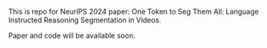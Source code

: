 This is repo for NeurlPS 2024 paper: One Token to Seg Them All: Language Instructed Reasoning Segmentation in Videos.

Paper and code will be available soon.

